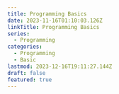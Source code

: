 ```yaml
---
title: Programming Basics
date: 2023-11-16T01:10:03.126Z
linkTitle: Programming Basics
series:
  - Programming
categories:
  - Programming
  - Basic
lastmod: 2023-12-16T19:11:27.144Z
draft: false
featured: true
---
```

